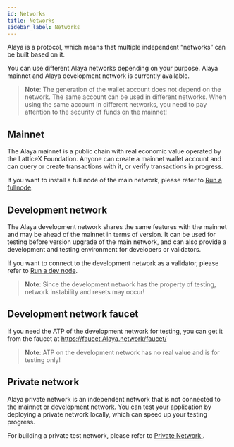 ```yaml
---
id: Networks
title: Networks
sidebar_label: Networks
---
```


Alaya is a protocol, which means that multiple independent “networks” can be built based on it.

You can use different Alaya networks depending on your purpose. Alaya mainnet and Alaya development network is currently available.

> **Note**: The generation of the wallet account does not depend on the network. The same account can be used in different networks. When using the same account in different networks, you need to pay attention to the security of funds on the mainnet!

## Mainnet

The Alaya mainnet is a public chain with real economic value operated by the LatticeX Foundation. Anyone can create a mainnet wallet account and can query or create transactions with it, or verify transactions in progress.

If you want to install a full node of the main network, please refer to [Run a fullnode](/alaya-devdocs/en/Run_a_fullnode).

## Development network

The Alaya development network shares the same features with the mainnet and may be ahead of the mainnet in terms of version. It can be used for testing before version upgrade of the main network, and can also provide a development and testing environment for developers or validators.

If you want to connect to the development network as a validator, please refer to [Run a dev node](/alaya-devdocs/en/Run_a_dev_node).

> **Note**: Since the development network has the property of testing, network instability and resets may occur!

## Development network faucet

If you need the ATP of the development network for testing, you can get it from the faucet at <https://faucet.Alaya.network/faucet/>

> **Note**: ATP on the development network has no real value and is for testing only!

## Private network

Alaya private network is an independent network that is not connected to the mainnet or development network. You can test your application by deploying a private network locally, which can speed up your testing progress.

For building a private test network, please refer to [Private Network ](/alaya-devdocs/en/Private_network).
